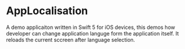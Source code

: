 # AppLocalisation
A demo applicaiton written in Swift 5 for iOS devices, this demos how developer can change application languge form the application itself. It reloads the current sccreen after language selection. 
